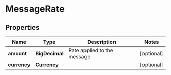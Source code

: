 

# MessageRate


## Properties

Name | Type | Description | Notes
------------ | ------------- | ------------- | -------------
**amount** | **BigDecimal** | Rate applied to the message |  [optional]
**currency** | **Currency** |  |  [optional]



